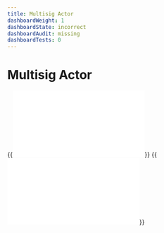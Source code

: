 ```yaml
---
title: Multisig Actor
dashboardWeight: 1
dashboardState: incorrect
dashboardAudit: missing
dashboardTests: 0
---
```


# Multisig Actor

{{<embed src="/externals/specs-actors/actors/builtin/multisig/multisig_actor.go" lang="go" >}}
{{<embed src="/externals/specs-actors/actors/builtin/multisig/multisig_state.go" lang="go" >}}
